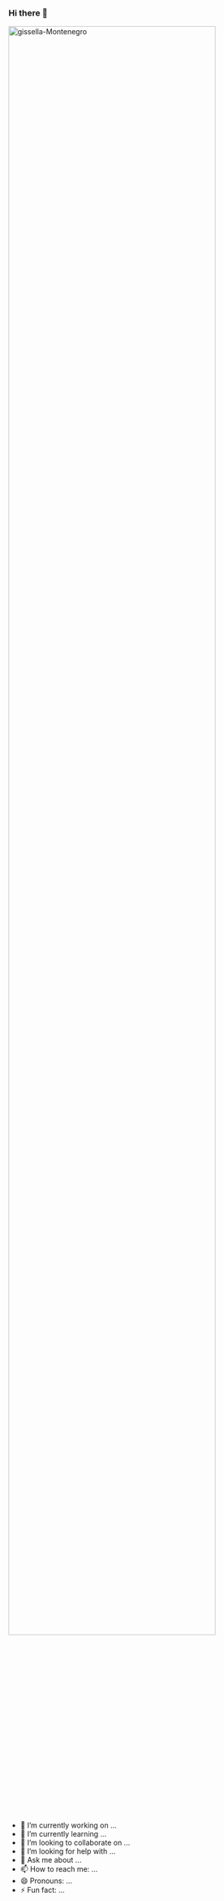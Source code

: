 ### Hi there 👋
<a href="https://imgbb.com/"><img src="https://i.ibb.co/ggC7CMy/gissella-Montenegro.png" alt="gissella-Montenegro" border="0" width="90%" class="center"></a>



- 🔭 I’m currently working on ...
- 🌱 I’m currently learning ...
- 👯 I’m looking to collaborate on ...
- 🤔 I’m looking for help with ...
- 💬 Ask me about ...
- 📫 How to reach me: ...
- 😄 Pronouns: ...
- ⚡ Fun fact: ...
